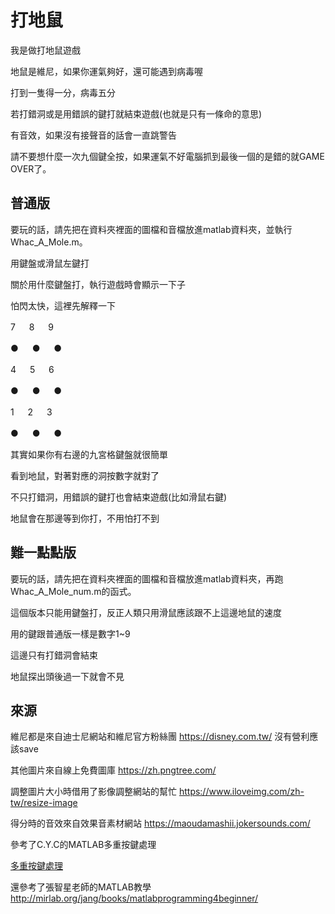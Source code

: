 # 打地鼠

我是做打地鼠遊戲

地鼠是維尼，如果你運氣夠好，還可能遇到病毒喔

打到一隻得一分，病毒五分

若打錯洞或是用錯誤的鍵打就結束遊戲(也就是只有一條命的意思)

有音效，如果沒有接聲音的話會一直跳警告

請不要想什麼一次九個鍵全按，如果運氣不好電腦抓到最後一個的是錯的就GAME OVER了。

## 普通版


要玩的話，請先把在資料夾裡面的圖檔和音檔放進matlab資料夾，並執行Whac_A_Mole.m。

用鍵盤或滑鼠左鍵打

關於用什麼鍵盤打，執行遊戲時會顯示一下子

怕閃太快，這裡先解釋一下

 7    　   8   　    9
 
 ●   　    ●    　  ●
 
 4    　   5    　   6

 ●     　  ●    　   ●
 
 1   　   2    　   3
 
 ●    　   ●   　   ●
 
其實如果你有右邊的九宮格鍵盤就很簡單

看到地鼠，對著對應的洞按數字就對了

不只打錯洞，用錯誤的鍵打也會結束遊戲(比如滑鼠右鍵)

地鼠會在那邊等到你打，不用怕打不到

## 難一點點版

要玩的話，請先把在資料夾裡面的圖檔和音檔放進matlab資料夾，再跑Whac_A_Mole_num.m的函式。

這個版本只能用鍵盤打，反正人類只用滑鼠應該跟不上這邊地鼠的速度

用的鍵跟普通版一樣是數字1~9

這邊只有打錯洞會結束

地鼠探出頭後過一下就會不見






## 來源
維尼都是來自迪士尼網站和維尼官方粉絲團
https://disney.com.tw/
沒有營利應該save

其他圖片來自線上免費圖庫
https://zh.pngtree.com/

調整圖片大小時借用了影像調整網站的幫忙
https://www.iloveimg.com/zh-tw/resize-image

得分時的音效來自效果音素材網站
https://maoudamashii.jokersounds.com/

參考了C.Y.C的MATLAB多重按鍵處理

[多重按鍵處理](https://yuchungchuang.wordpress.com/2017/08/07/matlab-%e5%a4%9a%e9%87%8d%e6%8c%89%e9%8d%b5%e4%ba%8b%e4%bb%b6%e7%9a%84%e8%99%95%e7%90%86keypressfcn/)

還參考了張智星老師的MATLAB教學
http://mirlab.org/jang/books/matlabprogramming4beginner/


